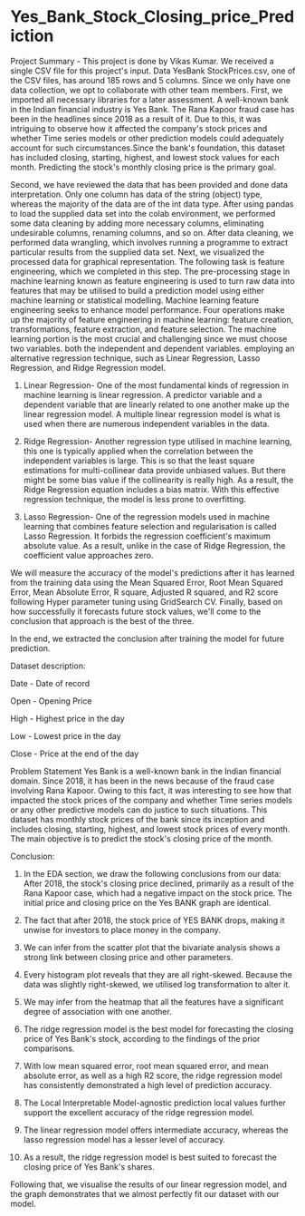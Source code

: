 # Yes_Bank_Stock_Closing_price_Prediction
Project Summary -
This project is done by Vikas Kumar. We received a single CSV file for this project's input. Data YesBank StockPrices.csv, one of the CSV files, has around 185 rows and 5 columns. Since we only have one data collection, we opt to collaborate with other team members. First, we imported all necessary libraries for a later assessment. A well-known bank in the Indian financial industry is Yes Bank. The Rana Kapoor fraud case has been in the headlines since 2018 as a result of it. Due to this, it was intriguing to observe how it affected the company's stock prices and whether Time series models or other prediction models could adequately account for such circumstances.Since the bank's foundation, this dataset has included closing, starting, highest, and lowest stock values for each month. Predicting the stock's monthly closing price is the primary goal.

Second, we have reviewed the data that has been provided and done data interpretation. Only one column has data of the string (object) type, whereas the majority of the data are of the int data type. After using pandas to load the supplied data set into the colab environment, we performed some data cleaning by adding more necessary columns, eliminating undesirable columns, renaming columns, and so on. After data cleaning, we performed data wrangling, which involves running a programme to extract particular results from the supplied data set. Next, we visualized the processed data for graphical representation. The following task is feature engineering, which we completed in this step. The pre-processing stage in machine learning known as feature engineering is used to turn raw data into features that may be utilised to build a prediction model using either machine learning or statistical modelling. Machine learning feature engineering seeks to enhance model performance. Four operations make up the majority of feature engineering in machine learning: feature creation, transformations, feature extraction, and feature selection. The machine learning portion is the most crucial and challenging since we must choose two variables. both the independent and dependent variables. employing an alternative regression technique, such as Linear Regression, Lasso Regression, and Ridge Regression model.

1. Linear Regression- One of the most fundamental kinds of regression in machine learning is linear regression. A predictor variable and a dependent variable that are linearly related to one another make up the linear regression model. A multiple linear regression model is what is used when there are numerous independent variables in the data.

2. Ridge Regression- Another regression type utilised in machine learning, this one is typically applied when the correlation between the independent variables is large. This is so that the least square estimations for multi-collinear data provide unbiased values. But there might be some bias value if the collinearity is really high. As a result, the Ridge Regression equation includes a bias matrix. With this effective regression technique, the model is less prone to overfitting.

3. Lasso Regression- One of the regression models used in machine learning that combines feature selection and regularisation is called Lasso Regression. It forbids the regression coefficient's maximum absolute value. As a result, unlike in the case of Ridge Regression, the coefficient value approaches zero.

We will measure the accuracy of the model's predictions after it has learned from the training data using the Mean Squared Error, Root Mean Squared Error, Mean Absolute Error, R square, Adjusted R squared, and R2 score following Hyper parameter tuning using GridSearch CV. Finally, based on how successfully it forecasts future stock values, we'll come to the conclusion that approach is the best of the three.

In the end, we extracted the conclusion after training the model for future prediction.

Dataset description:

Date - Date of record

Open - Opening Price

High - Highest price in the day

Low - Lowest price in the day

Close - Price at the end of the day

Problem Statement
Yes Bank is a well-known bank in the Indian financial domain. Since 2018, it has been in the news because of the fraud case involving Rana Kapoor. Owing to this fact, it was interesting to see how that impacted the stock prices of the company and whether Time series models or any other predictive models can do justice to such situations. This dataset has monthly stock prices of the bank since its inception and includes closing, starting, highest, and lowest stock prices of every month. The main objective is to predict the stock's closing price of the month.

Conclusion:

1. In the EDA section, we draw the following conclusions from our data: After 2018, the stock's closing price declined, primarily as a result of the Rana Kapoor case, which had a negative impact on the stock price. The initial price and closing price on the Yes BANK graph are identical.

2. The fact that after 2018, the stock price of YES BANK drops, making it unwise for investors to place money in the company.

3. We can infer from the scatter plot that the bivariate analysis shows a strong link between closing price and other parameters.

4. Every histogram plot reveals that they are all right-skewed. Because the data was slightly right-skewed, we utilised log transformation to alter it.

5. We may infer from the heatmap that all the features have a significant degree of association with one another.

6. The ridge regression model is the best model for forecasting the closing price of Yes Bank's stock, according to the findings of the prior comparisons.

7. With low mean squared error, root mean squared error, and mean absolute error, as well as a high R2 score, the ridge regression model has consistently demonstrated a high level of prediction accuracy.

8. The Local Interpretable Model-agnostic prediction local values further support the excellent accuracy of the ridge regression model.

9. The linear regression model offers intermediate accuracy, whereas the lasso regression model has a lesser level of accuracy.

10. As a result, the ridge regression model is best suited to forecast the closing price of Yes Bank's shares.

Following that, we visualise the results of our linear regression model, and the graph demonstrates that we almost perfectly fit our dataset with our model.
